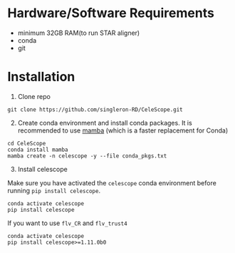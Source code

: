 # Hardware/Software Requirements

- minimum 32GB RAM(to run STAR aligner)
- conda
- git

# Installation

1. Clone repo
```
git clone https://github.com/singleron-RD/CeleScope.git
```

2. Create conda environment and install conda packages. It is recommended to use [mamba](https://github.com/mamba-org/mamba) (which is a faster replacement for Conda)
```
cd CeleScope
conda install mamba
mamba create -n celescope -y --file conda_pkgs.txt
```



3. Install celescope

Make sure you have activated the `celescope` conda environment before running `pip install celescope`. 
```
conda activate celescope
pip install celescope
```

If you want to use `flv_CR` and `flv_trust4`
```
conda activate celescope
pip install celescope>=1.11.0b0
```